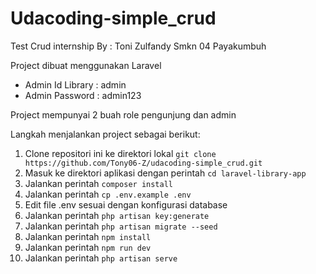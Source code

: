# Udacoding-simple_crud

Test Crud internship
By : Toni Zulfandy
     Smkn 04 Payakumbuh

Project dibuat menggunakan Laravel

- Admin Id Library : admin
- Admin Password   : admin123

Project mempunyai 2 buah role 
    pengunjung dan admin
    
Langkah menjalankan project sebagai berikut:

1. Clone repositori ini ke direktori lokal `git clone https://github.com/Tony06-Z/udacoding-simple_crud.git`
2. Masuk ke direktori aplikasi dengan perintah `cd laravel-library-app`
3. Jalankan perintah `composer install` 
4. Jalankan perintah `cp .env.example .env` 
5. Edit file .env sesuai dengan konfigurasi database
6. Jalankan perintah `php artisan key:generate` 
7. Jalankan perintah `php artisan migrate --seed` 
8. Jalankan perintah `npm install` 
9. Jalankan perintah `npm run dev`
10. Jalankan perintah `php artisan serve`
